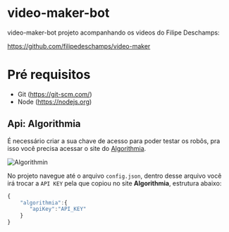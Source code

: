 # video-maker-bot
video-maker-bot projeto acompanhando os videos do Filipe Deschamps:

https://github.com/filipedeschamps/video-maker

# Pré requisitos

- Git (https://git-scm.com/)
- Node (https://nodejs.org)

## Api: Algorithmia ##
É necessário criar a sua chave de acesso para poder testar os robôs, pra isso você precisa acessar o site do [Algorithmia](https://algorithmia.com/).

![Algorithmin](https://i.imgsafe.org/ba/ba1d23897c.gif)

No projeto navegue até o arquivo `config.json`, dentro desse arquivo você irá trocar a `API KEY` pela que copiou no site **Algorithmia**, estrutura abaixo:
``` js
{ 
    "algorithmia":{ 
       "apiKey":"API_KEY"
    }
}
